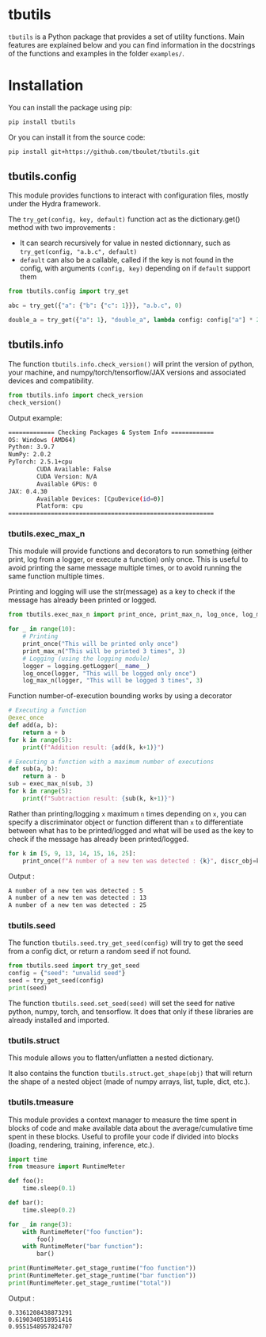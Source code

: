 # tbutils

```tbutils``` is a Python package that provides a set of utility functions. Main features are explained below and you can find information in the docstrings of the functions and examples in the folder ```examples/```.

# Installation

You can install the package using pip:

```bash
pip install tbutils
```

Or you can install it from the source code:

```bash
pip install git+https://github.com/tboulet/tbutils.git
```

## tbutils.config

This module provides functions to interact with configuration files, mostly under the Hydra framework.

The ```try_get(config, key, default)``` function act as the dictionary.get() method with two improvements :
- It can search recursively for value in nested dictionnary, such as ```try_get(config, "a.b.c", default)```
- ```default``` can also be a callable, called if the key is not found in the config, with arguments ```(config, key)``` depending on if ```default``` support them

```python
from tbutils.config import try_get

abc = try_get({"a": {"b": {"c": 1}}}, "a.b.c", 0)

double_a = try_get({"a": 1}, "double_a", lambda config: config["a"] * 2)
```

## tbutils.info

The function ```tbutils.info.check_version()``` will print the version of python, your machine, and numpy/torch/tensorflow/JAX versions and associated devices and compatibility.

```python
from tbutils.info import check_version
check_version()
```

Output example:

```bash
============= Checking Packages & System Info ============
OS: Windows (AMD64)
Python: 3.9.7
NumPy: 2.0.2
PyTorch: 2.5.1+cpu
        CUDA Available: False
        CUDA Version: N/A
        Available GPUs: 0
JAX: 0.4.30
        Available Devices: [CpuDevice(id=0)]
        Platform: cpu
==========================================================
```

### tbutils.exec_max_n

This module will provide functions and decorators to run something (either print, log from a logger, or execute a function) only once. This is useful to avoid printing the same message multiple times, or to avoid running the same function multiple times.

Printing and logging will use the str(message) as a key to check if the message has already been printed or logged.
```python
from tbutils.exec_max_n import print_once, print_max_n, log_once, log_max_n, exec_once, exec_max_n

for _ in range(10):
    # Printing
    print_once("This will be printed only once")
    print_max_n("This will be printed 3 times", 3)
    # Logging (using the logging module)
    logger = logging.getLogger(__name__)
    log_once(logger, "This will be logged only once")
    log_max_n(logger, "This will be logged 3 times", 3)
```

Function number-of-execution bounding works by using a decorator
```python
# Executing a function
@exec_once
def add(a, b):
    return a + b
for k in range(5):
    print(f"Addition result: {add(k, k+1)}")

# Executing a function with a maximum number of executions
def sub(a, b):
    return a - b
sub = exec_max_n(sub, 3)
for k in range(5):
    print(f"Subtraction result: {sub(k, k+1)}")
```

Rather than printing/logging `x` maximum `n` times depending on `x`, you can specify a discriminator object or function different than `x` to differentiate between what has to be printed/logged and what will be used as the key to check if the message has already been printed/logged.

```python	
for k in [5, 9, 13, 14, 15, 16, 25]:
    print_once(f"A number of a new ten was detected : {k}", discr_obj=k, discr_fn=lambda x: x // 10)
```

Output :

```bash
A number of a new ten was detected : 5
A number of a new ten was detected : 13
A number of a new ten was detected : 25
```


### tbutils.seed

The function ```tbutils.seed.try_get_seed(config)``` will try to get the seed from a config dict, or return a random seed if not found. 

```python	
from tbutils.seed import try_get_seed
config = {"seed": "unvalid seed"}
seed = try_get_seed(config)
print(seed)
```

The function ```tbutils.seed.set_seed(seed)``` will set the seed for native python, numpy, torch, and tensorflow. It does that only if these libraries are already installed and imported.

### tbutils.struct

This module allows you to flatten/unflatten a nested dictionary.

It also contains the function ```tbutils.struct.get_shape(obj)``` that will return the shape of a nested object (made of numpy arrays, list, tuple, dict, etc.).

### tbutils.tmeasure

This module provides a context manager to measure the time spent in blocks of code and make available data about the average/cumulative time spent in these blocks. Useful to profile your code if divided into blocks (loading, rendering, training, inference, etc.).

```python
import time
from tmeasure import RuntimeMeter

def foo():
    time.sleep(0.1)

def bar():
    time.sleep(0.2)

for _ in range(3):
    with RuntimeMeter("foo function"):
        foo()
    with RuntimeMeter("bar function"):
        bar()

print(RuntimeMeter.get_stage_runtime("foo function"))
print(RuntimeMeter.get_stage_runtime("bar function"))
print(RuntimeMeter.get_stage_runtime("total"))
```

Output :

```
0.3361208438873291
0.6190340518951416
0.9551548957824707
```